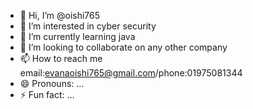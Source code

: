 - 👋 Hi, I’m @oishi765
- 👀 I’m interested in cyber security
- 🌱 I’m currently learning java 
- 💞️ I’m looking to collaborate on any other company 
- 📫 How to reach me email:evanaoishi765@gmail.com/phone:01975081344
- 😄 Pronouns: ...
- ⚡ Fun fact: ...

<!---
oishi765/oishi765 is a ✨ special ✨ repository because its `README.md` (this file) appears on your GitHub profile.
You can click the Preview link to take a look at your changes.
--->

